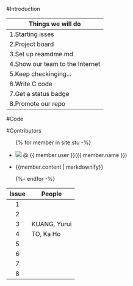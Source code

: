 #Introduction

| Things we will do             |
| ------------------------------|
|1.Starting isses               |
|2.Project board                |
|3.Set up reamdme.md            |
|4.Show our team to the Internet|
|5.Keep checkinging...          |
|6.Write C code                 |
|7.Get a status badge           |
|8.Promote our repo             |

#Code

#Contributors
<ul>
{% for member in site.stu -%}
  <li>
  <p> <img src="{{member.image}}"> @ {{ member.user }}({{ member.name }})
    <li>{{member.content | markdownify}}</li>
  </p>
  </li>
{%- endfor -%}
</ul>


| Issue |People      |
|:-----:|------------|
| 1     |            |
| 2     |            |
| 3     |KUANG, Yurui|
| 4     |TO, Ka Ho   |
| 5     |            |
| 6     |            |
| 7     |            |
| 8     |            |
